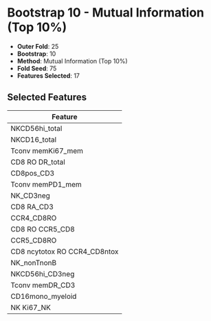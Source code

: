 # Bootstrap 10 - Mutual Information (Top 10%)

- **Outer Fold**: 25
- **Bootstrap**: 10
- **Method**: Mutual Information (Top 10%)
- **Fold Seed**: 75
- **Features Selected**: 17

## Selected Features

| Feature |
|---------|
| NKCD56hi_total |
| NKCD16_total |
| Tconv memKi67_mem |
| CD8 RO DR_total |
| CD8pos_CD3 |
| Tconv memPD1_mem |
| NK_CD3neg |
| CD8 RA_CD3 |
| CCR4_CD8RO |
| CD8 RO CCR5_CD8 |
| CCR5_CD8RO |
| CD8 ncytotox RO CCR4_CD8ntox |
| NK_nonTnonB |
| NKCD56hi_CD3neg |
| Tconv memDR_CD3 |
| CD16mono_myeloid |
| NK Ki67_NK |
